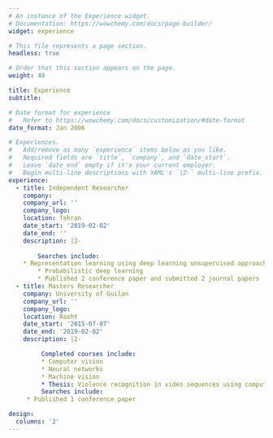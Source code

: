 ```yaml
---
# An instance of the Experience widget.
# Documentation: https://wowchemy.com/docs/page-builder/
widget: experience

# This file represents a page section.
headless: true

# Order that this section appears on the page.
weight: 40

title: Experience
subtitle:

# Date format for experience
#   Refer to https://wowchemy.com/docs/customization/#date-format
date_format: Jan 2006

# Experiences.
#   Add/remove as many `experience` items below as you like.
#   Required fields are `title`, `company`, and `date_start`.
#   Leave `date_end` empty if it's your current employer.
#   Begin multi-line descriptions with YAML's `|2-` multi-line prefix.
experience:
  - title: Independent Researcher
    company: 
    company_url: ''
    company_logo: 
    location: Tehran
    date_start: '2019-02-02'
    date_end: ''
    description: |2-
        
        Searches include:
	* Representation learning using deep learning unsupervised approaches
        * Probabilistic deep learning
        * Published 2 conference paper and submitted 2 journal papers        
  - title: Masters Researcher
    company: University of Guilan
    company_url: ''
    company_logo:
    location: Rasht
    date_start: '2015-07-07'
    date_end: '2019-02-02'
    description: |2-

         Completed courses include:
         * Computer vision 
         * Neural networks
         * Machine vision
         * Thesis: Violence recognition in video sequences using computer vision techniques
         Searches include:
	 * Published 1 conference paper

design:
  columns: '2'
---
```

